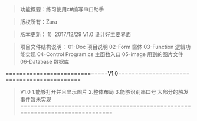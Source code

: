 >功能概要：练习使用c#编写串口助手

>版权所有：Zara

>版本更新：
	1）2017/12/29 V1.0 设计好主要界面

>项目文件结构说明：
01-Doc 项目说明
02-Form 窗体
03-Function 逻辑功能实现
04-Control Program.cs 主函数入口
05-image 用到的图片文件
06-Database 数据库

==============================V1.0===========================================
>V1.0 
    1.能够打开并且显示图片
	2.整体布局
	3.能够识别串口号
	大部分的触发事件暂未实现
=============================================================================
